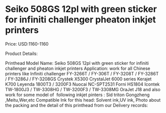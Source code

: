 # Seiko 508GS 12pl with green sticker for infiniti challenger pheaton inkjet printers

Price: USD:1160-1160

Product Details:

Printhead Model Name: Seiko 508GS 12pl with green sticker for infiniti challenger and pheaton inkjet printers
Application: work for all Chinese printers like
Infiniti challenger FY-3266T / FY-306T / FY-3208T / FY-3286T / FY-3286J / FY-3208GS
Crystek X5300
CrystalJet 6000 series
Kerajet K700
Leyenda 1800T3 / 3200F3
Nuocai NC-SPT2531
Forni HS1804
Icontek TW-1800J3 / TW-3308HG / TW-3200F3 / TW-3308MG
OraJet J18
and also work for some model of  following inkjet pinters :
Sid triton Gongzheng ,Meitu,Wer,etc
Compatible Ink for this head: Solvent ink,UV ink,
Photo about the packing and the detail of this printhead from our Delivery records: